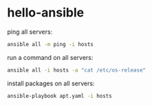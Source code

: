 # hello-ansible

ping all servers:
```bash
ansible all -m ping -i hosts
```

run a command on all servers:
```bash
ansible all -i hosts -a "cat /etc/os-release"
```

install packages on all servers:
```bash
ansible-playbook apt.yaml -i hosts
```
